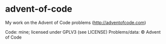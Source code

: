 # advent-of-code
My work on the Advent of Code problems (http://adventofcode.com)

Code: mine; licensed under GPLV3 (see LICENSE)
Problems/data: &copy; Advent of Code